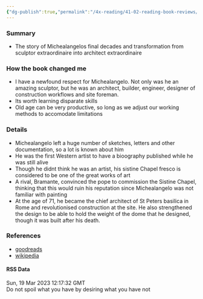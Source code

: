 ```yaml
---
{"dg-publish":true,"permalink":"/4x-reading/41-02-reading-book-reviews/michealangelo-gods-architect-william-wallace/","title":"Michealangelo - Gods Architect","dgShowBacklinks":false}
---
```



### Summary
- The story of Michealangelos final decades and transformation from sculptor extraordinaire into architect extraordinaire

### How the book changed me
- I have a newfound respect for Michealangelo. Not only was he an amazing sculptor, but he was an architect, builder, engineer, designer of construction workflows and site foreman.
- Its worth learning disparate skills
- Old age can be very productive, so long as we adjust our working methods to accomodate limitations

### Details
- Michealangelo left a huge number of sketches, letters and other documentation, so a lot is known about him
- He was the first Western artist to have a bioography published while he was still alive
- Though he didnt think he was an artist, his sistine Chapel fresco is considered to be one of the great works of art
- A rival, Bramante, convinced the pope to commission the Sistine Chapel, thinking that this would ruin his reputation since Michealangelo was not familiar with painting
- At the age of 71, he became the chief architect of St Peters basilica in Rome and revolutionised construction at the site. He also strengthened the design to be able to hold the weight of the dome that he designed, though it was built after his death.

### References
- [goodreads](https://www.goodreads.com/book/show/44526057-michelangelo-god-s-architect)
- [wikipedia](https://en.wikipedia.org/wiki/Michelangelo)

#### RSS Data
<div class='date'>Sun, 19 Mar 2023 12:17:32 GMT</div>
<div class='description'> Do not spoil what you have by desiring what you have not</div>


